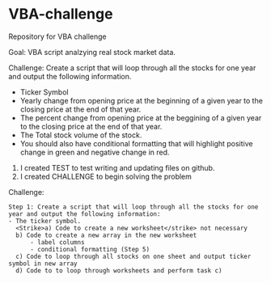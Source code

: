 # VBA-challenge

Repository for VBA challenge

Goal: VBA script analzying real stock market data. 

Challenge: Create a script that will loop through all the stocks for one year and output the following information.
  - Ticker Symbol
  - Yearly change from opening price at the beginning of a given year to the closing price at the end of that year.
  - The percent change from opening price at the beggining of a given year to the closing price at the end of that year.
  - The Total stock volume of the stock.
  - You should also have conditional formatting that will highlight positive change in green and negative change in red.
  
  1. I created TEST to test writing and updating files on github.
  2. I created CHALLENGE to begin solving the problem
  
  Challenge:
    
    Step 1: Create a script that will loop through all the stocks for one year and output the following information: 
    - The ticker symbol.
      <Strike>a) Code to create a new worksheet</strike> not necessary
      b) Code to create a new array in the new worksheet
          - label columns
          - conditional formatting (Step 5)
      c) Code to loop through all stocks on one sheet and output ticker symbol in new array
      d) Code to to loop through worksheets and perform task c)

   
